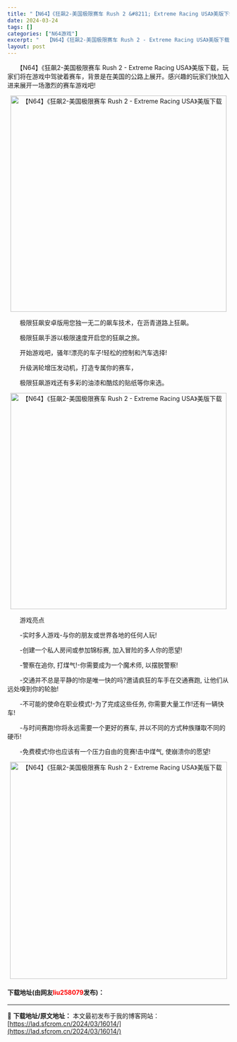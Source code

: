 ```yaml
---
title: "【N64】《狂飙2-美国极限赛车 Rush 2 &#8211; Extreme Racing USA》美版下载"
date: 2024-03-24
tags: []
categories: ["N64游戏"]
excerpt: "　　【N64】《狂飙2-美国极限赛车 Rush 2 - Extreme Racing USA》美版下载，玩家们将在游戏中驾驶着赛车，背景是在美国的公路上展开。感兴趣的玩家们快加入进来展开一场激烈的赛车游戏吧! 　　极限狂飙安卓版用您独一无二的飙车技术，在沥青道路上狂飙。 　　极限狂飙手游以极限速度开&hellip;"
layout: post
---
```


 <p>　　【N64】《狂飙2-美国极限赛车 Rush 2 - Extreme Racing USA》美版下载，玩家们将在游戏中驾驶着赛车，背景是在美国的公路上展开。感兴趣的玩家们快加入进来展开一场激烈的赛车游戏吧!</p> <p align="center"><img align="" border="0" src="https://lad.sfcrom.cn/wp-content/uploads/2024/03/20240324_66004327679fc.png" width="490" alt="【N64】《狂飙2-美国极限赛车 Rush 2 - Extreme Racing USA》美版下载" /></p> <p>　　极限狂飙安卓版用您独一无二的飙车技术，在沥青道路上狂飙。</p> <p>　　极限狂飙手游以极限速度开启您的狂飙之旅。</p> <p>　　开始游戏吧，骚年!漂亮的车子!轻松的控制和汽车选择!</p> <p>　　升级涡轮增压发动机，打造专属你的赛车，</p> <p>　　极限狂飙游戏还有多彩的油漆和酷炫的贴纸等你来选。</p> <p align="center"><img align="" border="0" src="https://lad.sfcrom.cn/wp-content/uploads/2024/03/20240324_6600432891346.png" width="490" alt="【N64】《狂飙2-美国极限赛车 Rush 2 - Extreme Racing USA》美版下载" /></p> <p>　　游戏亮点</p> <p>　　-实时多人游戏-与你的朋友或世界各地的任何人玩!</p> <p>　　-创建一个私人房间或参加锦标赛, 加入冒险的多人你的愿望!</p> <p>　　-警察在追你, 打煤气!-你需要成为一个魔术师, 以摆脱警察!</p> <p>　　-交通并不总是平静的!你是唯一快的吗?邀请疯狂的车手在交通赛跑, 让他们从远处嗅到你的轮胎!</p> <p>　　-不可能的使命在职业模式!-为了完成这些任务, 你需要大量工作!还有一辆快车!</p> <p>　　-与时间赛跑!你将永远需要一个更好的赛车, 并以不同的方式种族赚取不同的硬币!</p> <p>　　-免费模式!你也应该有一个压力自由的竞赛!击中煤气, 使崩溃你的愿望!</p> <p align="center"><img align="" border="0" src="https://lad.sfcrom.cn/wp-content/uploads/2024/03/20240324_66004329a083f.png" width="492" alt="【N64】《狂飙2-美国极限赛车 Rush 2 - Extreme Racing USA》美版下载" /></p> <p><h4>下载地址(由网友<font color="red">liu258079</font>发布)：</h4></p> 

---
📖 **下载地址/原文地址：** 本文最初发布于我的博客网站：[https://lad.sfcrom.cn/2024/03/16014/](https://lad.sfcrom.cn/2024/03/16014/)
